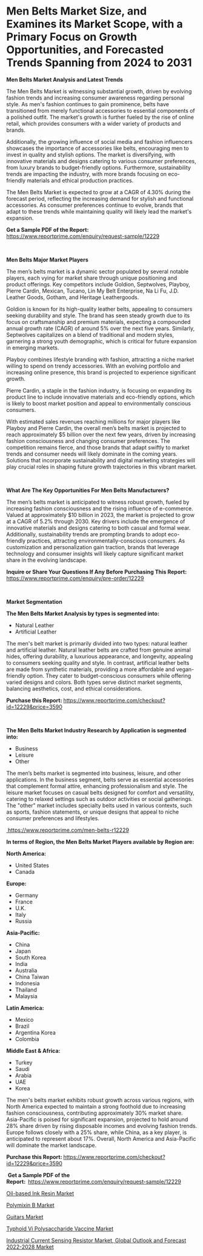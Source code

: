 <p><h1>Men Belts Market Size, and Examines its Market Scope, with a Primary Focus on Growth Opportunities, and Forecasted Trends Spanning from 2024 to 2031</h1></p><p><strong>Men Belts Market Analysis and Latest Trends</strong></p>
<p><p>The Men Belts Market is witnessing substantial growth, driven by evolving fashion trends and increasing consumer awareness regarding personal style. As men's fashion continues to gain prominence, belts have transitioned from merely functional accessories to essential components of a polished outfit. The market's growth is further fueled by the rise of online retail, which provides consumers with a wider variety of products and brands.</p><p>Additionally, the growing influence of social media and fashion influencers showcases the importance of accessories like belts, encouraging men to invest in quality and stylish options. The market is diversifying, with innovative materials and designs catering to various consumer preferences, from luxury brands to budget-friendly options. Furthermore, sustainability trends are impacting the industry, with more brands focusing on eco-friendly materials and ethical production practices.</p><p>The Men Belts Market is expected to grow at a CAGR of 4.30% during the forecast period, reflecting the increasing demand for stylish and functional accessories. As consumer preferences continue to evolve, brands that adapt to these trends while maintaining quality will likely lead the market's expansion.</p></p>
<p><strong>Get a Sample PDF of the Report:&nbsp;</strong> <a href="https://www.reportprime.com/enquiry/request-sample/12229">https://www.reportprime.com/enquiry/request-sample/12229</a></p>
<p>&nbsp;</p>
<p><strong>Men Belts Major Market Players</strong></p>
<p><p>The men’s belts market is a dynamic sector populated by several notable players, each vying for market share through unique positioning and product offerings. Key competitors include Goldion, Septwolves, Playboy, Pierre Cardin, Mexican, Tucano, Lin My Belt Enterprise, Na Li Fu, J.D. Leather Goods, Gotham, and Heritage Leathergoods. </p><p>Goldion is known for its high-quality leather belts, appealing to consumers seeking durability and style. The brand has seen steady growth due to its focus on craftsmanship and premium materials, expecting a compounded annual growth rate (CAGR) of around 5% over the next five years. Similarly, Septwolves capitalizes on a blend of traditional and modern styles, garnering a strong youth demographic, which is critical for future expansion in emerging markets.</p><p>Playboy combines lifestyle branding with fashion, attracting a niche market willing to spend on trendy accessories. With an evolving portfolio and increasing online presence, this brand is projected to experience significant growth.</p><p>Pierre Cardin, a staple in the fashion industry, is focusing on expanding its product line to include innovative materials and eco-friendly options, which is likely to boost market position and appeal to environmentally conscious consumers. </p><p>With estimated sales revenues reaching millions for major players like Playboy and Pierre Cardin, the overall men’s belts market is projected to reach approximately $5 billion over the next few years, driven by increasing fashion consciousness and changing consumer preferences. The competition remains fierce, and those brands that adapt swiftly to market trends and consumer needs will likely dominate in the coming years. Solutions that incorporate sustainability and digital marketing strategies will play crucial roles in shaping future growth trajectories in this vibrant market.</p></p>
<p>&nbsp;</p>
<p><strong>What Are The Key Opportunities For Men Belts Manufacturers?</strong></p>
<p><p>The men’s belts market is anticipated to witness robust growth, fueled by increasing fashion consciousness and the rising influence of e-commerce. Valued at approximately $10 billion in 2023, the market is projected to grow at a CAGR of 5.2% through 2030. Key drivers include the emergence of innovative materials and designs catering to both casual and formal wear. Additionally, sustainability trends are prompting brands to adopt eco-friendly practices, attracting environmentally-conscious consumers. As customization and personalization gain traction, brands that leverage technology and consumer insights will likely capture significant market share in the evolving landscape.</p></p>
<p><strong>Inquire or Share Your Questions If Any Before Purchasing This Report:</strong> <a href="https://www.reportprime.com/enquiry/pre-order/12229">https://www.reportprime.com/enquiry/pre-order/12229</a></p>
<p>&nbsp;</p>
<p><strong>Market Segmentation</strong></p>
<p><strong>The Men Belts Market Analysis by types is segmented into:</strong></p>
<p><ul><li>Natural Leather</li><li>Artificial Leather</li></ul></p>
<p><p>The men's belt market is primarily divided into two types: natural leather and artificial leather. Natural leather belts are crafted from genuine animal hides, offering durability, a luxurious appearance, and longevity, appealing to consumers seeking quality and style. In contrast, artificial leather belts are made from synthetic materials, providing a more affordable and vegan-friendly option. They cater to budget-conscious consumers while offering varied designs and colors. Both types serve distinct market segments, balancing aesthetics, cost, and ethical considerations.</p></p>
<p><strong>Purchase this Report:&nbsp;</strong><a href="https://www.reportprime.com/checkout?id=12229&price=3590">https://www.reportprime.com/checkout?id=12229&price=3590</a></p>
<p>&nbsp;</p>
<p><strong>The Men Belts Market Industry Research by Application is segmented into:</strong></p>
<p><ul><li>Business</li><li>Leisure</li><li>Other</li></ul></p>
<p><p>The men’s belts market is segmented into business, leisure, and other applications. In the business segment, belts serve as essential accessories that complement formal attire, enhancing professionalism and style. The leisure market focuses on casual belts designed for comfort and versatility, catering to relaxed settings such as outdoor activities or social gatherings. The "other" market includes specialty belts used in various contexts, such as sports, fashion statements, or unique designs that appeal to niche consumer preferences and lifestyles.</p></p>
<p><a href="https://www.reportprime.com/men-belts-r12229">&nbsp;https://www.reportprime.com/men-belts-r12229</a></p>
<p><strong>In terms of Region, the Men Belts Market Players available by Region are:</strong></p>
<p>
    <p> <strong> North America: </strong>
        <ul>
            <li>United States</li>
            <li>Canada</li>
        </ul>
        </p> 
    <p> <strong> Europe: </strong>
        <ul>
            <li>Germany</li>
            <li>France</li>
            <li>U.K.</li>
            <li>Italy</li>
            <li>Russia</li>
        </ul>
        </p> 
    <p> <strong> Asia-Pacific: </strong>
        <ul>
            <li>China</li>
            <li>Japan</li>
            <li>South Korea</li>
            <li>India</li>
            <li>Australia</li>
            <li>China Taiwan</li>
            <li>Indonesia</li>
            <li>Thailand</li>
            <li>Malaysia</li>
        </ul>
        </p> 
    <p> <strong> Latin America: </strong>
        <ul>
            <li>Mexico</li>
            <li>Brazil</li>
            <li>Argentina Korea</li>
            <li>Colombia</li>
        </ul>
        </p> 
    <p> <strong> Middle East & Africa: </strong>
        <ul>
            <li>Turkey</li>
            <li>Saudi</li>
            <li>Arabia</li>
            <li>UAE</li>
            <li>Korea</li>
        </ul>
    </p>
    </p>
<p><p>The men's belts market exhibits robust growth across various regions, with North America expected to maintain a strong foothold due to increasing fashion consciousness, contributing approximately 30% market share. Asia-Pacific is poised for significant expansion, projected to hold around 28% share driven by rising disposable incomes and evolving fashion trends. Europe follows closely with a 25% share, while China, as a key player, is anticipated to represent about 17%. Overall, North America and Asia-Pacific will dominate the market landscape.</p></p>
<p><strong>Purchase this Report: </strong><a href="https://www.reportprime.com/checkout?id=12229&price=3590">https://www.reportprime.com/checkout?id=12229&price=3590</a></p>
<p>&nbsp;<strong>Get a Sample PDF of the Report:&nbsp;&nbsp;</strong><a href="https://www.reportprime.com/enquiry/request-sample/12229">https://www.reportprime.com/enquiry/request-sample/12229</a></p>
<p><strong></strong></p>
<p><p><a href="https://issuu.com/reportprime-2/docs/oil-based-ink-resin-market-size-203_3d9be037ca52dc">Oil-based Ink Resin Market</a></p><p><a href="https://medium.com/@andrew.gibson967/strategic-market-insights-into-the-global-polymixin-b-market-2024-2031-48a760304d31">Polymixin B Market</a></p><p><a href="https://github.com/angelajermaine/Market-Research-Report-List-5/blob/main/guitars-market.md">Guitars Market</a></p><p><a href="https://medium.com/@andrew.gibson967/typhoid-vi-polysaccharide-vaccine-market-global-market-insights-and-regional-analysis-2024-2031-08b90db5f870">Typhoid Vi Polysaccharide Vaccine Market</a></p><p><a href="https://www.linkedin.com/pulse/industrial-current-sensing-resistor-market-global-outlook-forecast-hacle?trackingId=R0sdplmGRjWgslkTuNETtA%3D%3D">Industrial Current Sensing Resistor Market, Global Outlook and Forecast 2022-2028 Market</a></p></p>